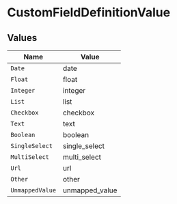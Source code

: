 # CustomFieldDefinitionValue


## Values

| Name            | Value           |
| --------------- | --------------- |
| `Date`          | date            |
| `Float`         | float           |
| `Integer`       | integer         |
| `List`          | list            |
| `Checkbox`      | checkbox        |
| `Text`          | text            |
| `Boolean`       | boolean         |
| `SingleSelect`  | single_select   |
| `MultiSelect`   | multi_select    |
| `Url`           | url             |
| `Other`         | other           |
| `UnmappedValue` | unmapped_value  |